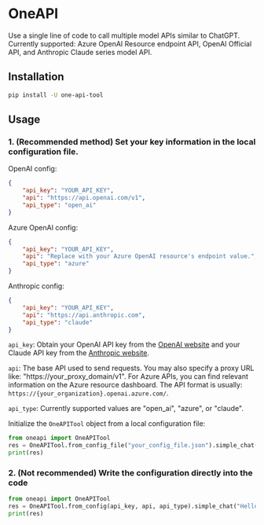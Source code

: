 # OneAPI
Use a single line of code to call multiple model APIs similar to ChatGPT. Currently supported: Azure OpenAI Resource endpoint API, OpenAI Official API, and Anthropic Claude series model API.

## Installation
```sh
pip install -U one-api-tool
```

## Usage
### 1. (Recommended method) Set your key information in the local configuration file.

OpenAI config:
```json
{
    "api_key": "YOUR_API_KEY",
    "api": "https://api.openai.com/v1",
    "api_type": "open_ai"
}
```
Azure OpenAI config:
```json
{
    "api_key": "YOUR_API_KEY",
    "api": "Replace with your Azure OpenAI resource's endpoint value.",
    "api_type": "azure"
}
```
Anthropic config:
```json
{
    "api_key": "YOUR_API_KEY",
    "api": "https://api.anthropic.com",
    "api_type": "claude"
}
```
`api_key`: Obtain your OpenAI API key from the [OpenAI website](https://platform.openai.com/account/api-keys) and your Claude API key from the [Anthropic website](https://console.anthropic.com/account/keys).

`api`: The base API used to send requests. You may also specify a proxy URL like: "https://your_proxy_domain/v1". For Azure APIs, you can find relevant information on the Azure resource dashboard. The API format is usually: `https://{your_organization}.openai.azure.com/`.

`api_type`: Currently supported values are "open_ai", "azure", or "claude".

Initialize the `OneAPITool` object from a local configuration file:
```python
from oneapi import OneAPITool
res = OneAPITool.from_config_file("your_config_file.json").simple_chat("Hello AI!")
print(res)
```

### 2. (Not recommended) Write the configuration directly into the code
```python
from oneapi import OneAPITool
res = OneAPITool.from_config(api_key, api, api_type).simple_chat("Hello AI!")
print(res)